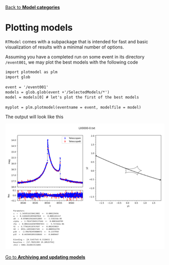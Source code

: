 [Back to **Model categories**](ModelCategories.md)

# Plotting models

`RTModel` comes with a subpackage that is intended for fast and basic visualization of results with a minimal number of options.

Assuming you have a completed run on some event in its directory `/event001`, we may plot the best models with the following code

```
import plotmodel as plm
import glob

event = '/event001'
models = glob.glob(event +'/SelectedModels/*')
model = models[0] # let's plot the first of the best models

myplot = plm.plotmodel(eventname = event, modelfile = model)
```

The output will look like this

<img src="plotmodel_fig1.png" width = 900>





[Go to **Archiving and updating models**](Archive.md)
